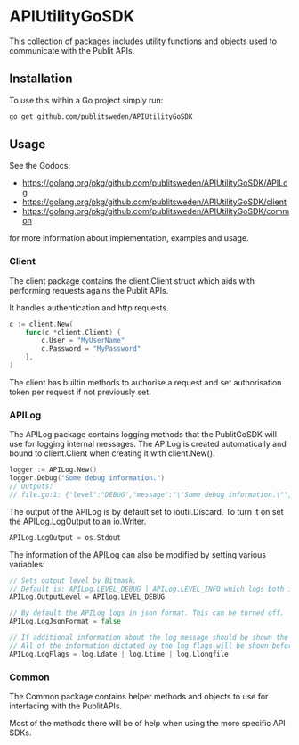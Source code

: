 # APIUtilityGoSDK

This collection of packages includes utility functions and objects used to communicate with the Publit APIs.

## Installation
To use this within a Go project simply run:

```bash
go get github.com/publitsweden/APIUtilityGoSDK
```

## Usage
See the Godocs: 
* https://golang.org/pkg/github.com/publitsweden/APIUtilityGoSDK/APILog
* https://golang.org/pkg/github.com/publitsweden/APIUtilityGoSDK/client
* https://golang.org/pkg/github.com/publitsweden/APIUtilityGoSDK/common

for more information about implementation, examples and usage.

### Client
The client package contains the client.Client struct which aids with performing requests agains the Publit APIs.

It handles authentication and http requests.

```Go
c := client.New(
    func(c *client.Client) {
        c.User = "MyUserName"
        c.Password = "MyPassword"
    },
)
```

The client has builtin methods to authorise a request and set authorisation token per request if not previously set.

### APILog
The APILog package contains logging methods that the PublitGoSDK will use for logging internal messages.
The APILog is created automatically and bound to client.Client when creating it with client.New().

```Go
logger := APILog.New()
logger.Debug("Some debug information.")
// Outputs: 
// file.go:1: {"level":"DEBUG","message":"\"Some debug information.\"","timestamp":"2017-07-14T12:14:29.034Z"}
```

The output of the APILog is by default set to ioutil.Discard. To turn it on set the APILog.LogOutput to an io.Writer.

```Go
APILog.LogOutput = os.Stdout
```

The information of the APILog can also be modified by setting various variables:
```Go
// Sets output level by Bitmask. 
// Default is: APILog.LEVEL_DEBUG | APILog.LEVEL_INFO which logs both info and debug information.
APILog.OutputLevel = APIlog.LEVEL_DEBUG

// By default the APILog logs in json format. This can be turned off.
APILog.LogJsonFormat = false

// If additional information about the log message should be shown the same flags can be sent in to APILog as for Go's log.SetOutput()
// All of the information dictated by the log flags will be shown before the json formatted error if it has not been disabled.
APILog.LogFlags = log.Ldate | log.Ltime | log.Llongfile
```

### Common
The Common package contains helper methods and objects to use for interfacing with the PublitAPIs.

Most of the methods there will be of help when using the more specific API SDKs.